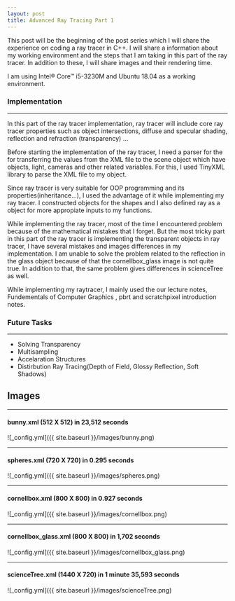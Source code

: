 ```yaml
---
layout: post
title: Advanced Ray Tracing Part 1
---
```

This post will be the beginning of the post series which I will share the experience on coding a ray tracer in C++. I will share a information about my working environment and the steps that I am taking in this part of the ray tracer. In addition to these, I will share images and their rendering time. 

I am using Intel® Core™ i5-3230M and Ubuntu 18.04 as a working environment.


### Implementation
---
In this part of the ray tracer implementation, ray tracer will include core ray tracer properties such as object intersections, diffuse and specular shading, reflection and refraction (transparency) ...

Before starting the implementation of the ray tracer, I need a parser for the for transferring the values from the XML file to the scene object which have objects, light, cameras and other related variables. For this, I used TinyXML library to parse the XML file to my object. 

Since ray tracer is very suitable for OOP programming and its properties(inheritance...), I used the advantage of it while implementing my ray tracer. I constructed objects for the shapes and I also defined ray as a object for more appropiate inputs to my functions. 

While implementing the ray tracer, most of the time I encountered problem because of the mathematical mistakes that I forget. But the most tricky part in this part of the ray tracer is implementing the transparent objects in ray tracer, I have several mistakes and images differences in my implementation. I am unable to solve the problem related to the reflection in the glass object because of that the cornellbox_glass image is not quite true. In addition to that, the same problem gives differences in scienceTree as well.

While implementing my raytracer, I mainly used the our lecture notes, Fundementals of Computer Graphics , pbrt and scratchpixel introduction notes.
### Future Tasks
---
* Solving Transparency
* Multisampling
* Accelaration Structures
* Distirbution Ray Tracing(Depth of Field, Glossy Reflection, Soft Shadows)

## Images
---

#### bunny.xml (512 X 512) in 23,512 seconds
![_config.yml]({{ site.baseurl }}/images/bunny.png)

----
#### spheres.xml (720 X 720) in 0.295 seconds
![_config.yml]({{ site.baseurl }}/images/spheres.png)

----
#### cornellbox.xml (800 X 800) in 0.927 seconds
![_config.yml]({{ site.baseurl }}/images/cornellbox.png)

----
#### cornellbox_glass.xml (800 X 800) in 1,702 seconds 
![_config.yml]({{ site.baseurl }}/images/cornellbox_glass.png)

----
#### scienceTree.xml (1440 X 720) in 1 minute 35,593 seconds
![_config.yml]({{ site.baseurl }}/images/scienceTree.png)
